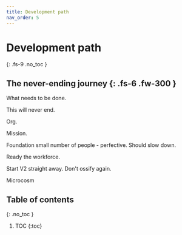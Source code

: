 ```yaml
---
title: Development path
nav_order: 5
---
```


# Development path
{: .fs-9 .no_toc }


The never-ending journey
{: .fs-6 .fw-300 }
----

What needs to be done.

This will never end.

Org.

Mission.

Foundation small number of people - perfective.  Should slow down.

Ready the workforce.

Start V2 straight away.  Don't ossify again.

Microcosm

## Table of contents
{: .no_toc }

1. TOC
{:toc}





